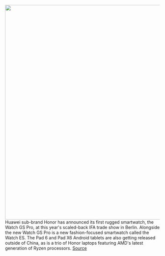<img src='https://cdn.vox-cdn.com/thumbor/_wRRtcpKI2JQt1NIhzzyTFpeu74=/0x0:1080x520/1200x800/filters:focal(573x143:745x315)/cdn.vox-cdn.com/uploads/chorus_image/image/67353993/Set_1__Durable_Armor_1080x600.0.jpg' width='700px' /><br/>
Huawei sub-brand Honor has announced its first rugged smartwatch, the Watch GS Pro, at this year's scaled-back IFA trade show in Berlin. Alongside the new Watch GS Pro is a new fashion-focused smartwatch called the Watch ES. The Pad 6 and Pad X6 Android tablets are also getting released outside of China, as is a trio of Honor laptops featuring AMD's latest generation of Ryzen processors.
<a href='https://www.theverge.com/2020/9/4/21411348/honor-watch-gs-pro-es-smartwatch-magicbook-14-15-pro-pad-6-x6-ifa-2020'> Source <a/>